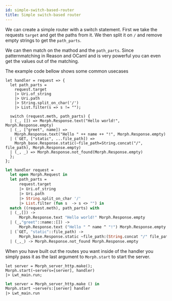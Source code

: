 ```yaml
---
id: simple-switch-based-router
title: Simple switch-based router
---
```


We can create a simple router with a switch statement. First we take the requests `target` and get the paths from it. We then split it on `/` and remove empty strings to get the `path_parts`.

We can then match on the mathod and the `path_parts`. Since patternmatching in Reason and OCaml and is very powerful you can even get the values out of the matching.

The example code bellow shows some common usecases

<!--DOCUSAURUS_CODE_TABS-->
<!--Reason-->

```reason
let handler = request => {
  let path_parts =
    request.target
    |> Uri.of_string
    |> Uri.path
    |> String.split_on_char('/')
    |> List.filter(s => s != "");

  switch (request.meth, path_parts) {
  | (_, []) => Morph.Response.text("Hello world!", Morph.Response.empty)
  | (_, ["greet", name]) =>
    Morph.Response.text("Hello " ++ name ++ "!", Morph.Response.empty)
  | (`GET, ["static", ...file_path]) =>
    Morph_base.Response.static(~file_path=String.concat("/", file_path), Morph.Response.empty)
  | (_, _) => Morph.Response.not_found(Morph.Response.empty)
  };
};
```

<!--OCaml-->

```ocaml
let handler request =
  let open Morph.Request in
  let path_parts =
      request.target
      |> Uri.of_string
      |> Uri.path
      |> String.split_on_char '/'
      |> List.filter (fun s  -> s <> "") in
  match ((request.meth), path_parts) with
  | (_,[]) ->
      Morph.Response.text "Hello world!" Morph.Response.empty
  | (_,"greet"::name::[]) ->
      Morph.Response.text ("Hello " ^ name ^ "!") Morph.Response.empty
  | (`GET, "static"::file_path) ->
      Morph_base.Response.static ~file_path:(String.concat "/" file_path) Morph.Response.empty
  | (_,_) -> Morph.Response.not_found Morph.Response.empty
```

<!--END_DOCUSAURUS_CODE_TABS-->

When you have built out the routes you want inside of the handler you simply pass it as the last argument to `Morph.start` to start the server.

<!--DOCUSAURUS_CODE_TABS-->
<!--Reason-->

```reason
let server = Morph_server_http.make();
Morph.start(~servers=[server], handler)
|> Lwt_main.run;
```

<!--OCaml-->

```ocaml
let server = Morph_server_http.make () in
Morph.start ~servers:[server] handler
|> Lwt_main.run
```

<!--END_DOCUSAURUS_CODE_TABS-->
